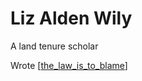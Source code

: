 # Liz Alden Wily

A land tenure scholar

Wrote [[the_law_is_to_blame]]

[//begin]: # "Autogenerated link references for markdown compatibility"
[the_law_is_to_blame]: the_law_is_to_blame.md "the_law_is_to_blame"
[//end]: # "Autogenerated link references"